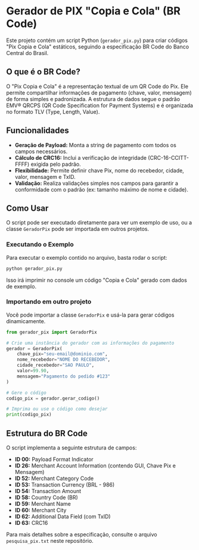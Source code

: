 # Gerador de PIX "Copia e Cola" (BR Code)

Este projeto contém um script Python (`gerador_pix.py`) para criar códigos "Pix Copia e Cola" estáticos, seguindo a especificação BR Code do Banco Central do Brasil.

## O que é o BR Code?

O "Pix Copia e Cola" é a representação textual de um QR Code do Pix. Ele permite compartilhar informações de pagamento (chave, valor, mensagem) de forma simples e padronizada. A estrutura de dados segue o padrão EMV® QRCPS (QR Code Specification for Payment Systems) e é organizada no formato TLV (Type, Length, Value).

## Funcionalidades

- **Geração de Payload:** Monta a string de pagamento com todos os campos necessários.
- **Cálculo de CRC16:** Inclui a verificação de integridade (CRC-16-CCITT-FFFF) exigida pelo padrão.
- **Flexibilidade:** Permite definir chave Pix, nome do recebedor, cidade, valor, mensagem e TxID.
- **Validação:** Realiza validações simples nos campos para garantir a conformidade com o padrão (ex: tamanho máximo de nome e cidade).

## Como Usar

O script pode ser executado diretamente para ver um exemplo de uso, ou a classe `GeradorPix` pode ser importada em outros projetos.

### Executando o Exemplo

Para executar o exemplo contido no arquivo, basta rodar o script:

```bash
python gerador_pix.py
```

Isso irá imprimir no console um código "Copia e Cola" gerado com dados de exemplo.

### Importando em outro projeto

Você pode importar a classe `GeradorPix` e usá-la para gerar códigos dinamicamente.

```python
from gerador_pix import GeradorPix

# Crie uma instância do gerador com as informações do pagamento
gerador = GeradorPix(
    chave_pix="seu-email@dominio.com",
    nome_recebedor="NOME DO RECEBEDOR",
    cidade_recebedor="SAO PAULO",
    valor=99.90,
    mensagem="Pagamento do pedido #123"
)

# Gere o código
codigo_pix = gerador.gerar_codigo()

# Imprima ou use o código como desejar
print(codigo_pix)

```

## Estrutura do BR Code

O script implementa a seguinte estrutura de campos:

- **ID 00:** Payload Format Indicator
- **ID 26:** Merchant Account Information (contendo GUI, Chave Pix e Mensagem)
- **ID 52:** Merchant Category Code
- **ID 53:** Transaction Currency (BRL - 986)
- **ID 54:** Transaction Amount
- **ID 58:** Country Code (BR)
- **ID 59:** Merchant Name
- **ID 60:** Merchant City
- **ID 62:** Additional Data Field (com TxID)
- **ID 63:** CRC16

Para mais detalhes sobre a especificação, consulte o arquivo `pesquisa_pix.txt` neste repositório.
